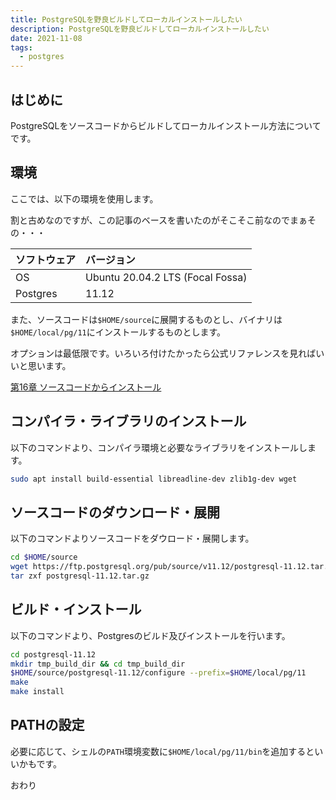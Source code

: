 ```yaml
---
title: PostgreSQLを野良ビルドしてローカルインストールしたい
description: PostgreSQLを野良ビルドしてローカルインストールしたい
date: 2021-11-08
tags: 
  - postgres
---
```


## はじめに

PostgreSQLをソースコードからビルドしてローカルインストール方法についてです。

## 環境

ここでは、以下の環境を使用します。

割と古めなのですが、この記事のベースを書いたのがそこそこ前なのでまぁその・・・

| ソフトウェア   | バージョン                            |
| :------- | :------------------------------- |
| OS       | Ubuntu 20.04.2 LTS (Focal Fossa) |
| Postgres | 11.12                            |

また、ソースコードは`$HOME/source`に展開するものとし、バイナリは`$HOME/local/pg/11`にインストールするものとします。

オプションは最低限です。いろいろ付けたかったら公式リファレンスを見ればいいと思います。

[第16章 ソースコードからインストール](https://www.postgresql.jp/document/11/html/installation.html)

## コンパイラ・ライブラリのインストール

以下のコマンドより、コンパイラ環境と必要なライブラリをインストールします。

```sh
sudo apt install build-essential libreadline-dev zlib1g-dev wget
```

## ソースコードのダウンロード・展開

以下のコマンドよりソースコードをダウロード・展開します。

```sh
cd $HOME/source
wget https://ftp.postgresql.org/pub/source/v11.12/postgresql-11.12.tar.gz
tar zxf postgresql-11.12.tar.gz
```

## ビルド・インストール

以下のコマンドより、Postgresのビルド及びインストールを行います。

```sh
cd postgresql-11.12
mkdir tmp_build_dir && cd tmp_build_dir
$HOME/source/postgresql-11.12/configure --prefix=$HOME/local/pg/11
make
make install
```

## PATHの設定

必要に応じて、シェルの`PATH`環境変数に`$HOME/local/pg/11/bin`を追加するといいかもです。

おわり
